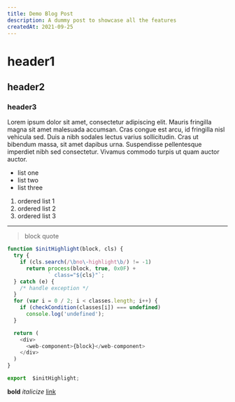 ```yaml
---
title: Demo Blog Post
description: A dummy post to showcase all the features
createdAt: 2021-09-25
---
```


# header1

## header2

### header3

Lorem ipsum dolor sit amet, consectetur adipiscing elit. Mauris fringilla magna sit amet malesuada accumsan. Cras congue est arcu, id fringilla nisl vehicula sed. Duis a nibh sodales lectus varius sollicitudin. Cras ut bibendum massa, sit amet dapibus urna. Suspendisse pellentesque imperdiet nibh sed consectetur. Vivamus commodo turpis ut quam auctor auctor.

- list one
- list two
- list three

1. ordered list 1
2. ordered list 2
3. ordered list 3

---

> block
> quote

```javascript
function $initHighlight(block, cls) {
  try {
    if (cls.search(/\bno\-highlight\b/) != -1)
      return process(block, true, 0x0F) +
             ` class="${cls}"`;
  } catch (e) {
    /* handle exception */
  }
  for (var i = 0 / 2; i < classes.length; i++) {
    if (checkCondition(classes[i]) === undefined)
      console.log('undefined');
  }

  return (
    <div>
      <web-component>{block}</web-component>
    </div>
  )
}

export  $initHighlight;
```

**bold**
_italicize_
[link](https://www.google.com)

